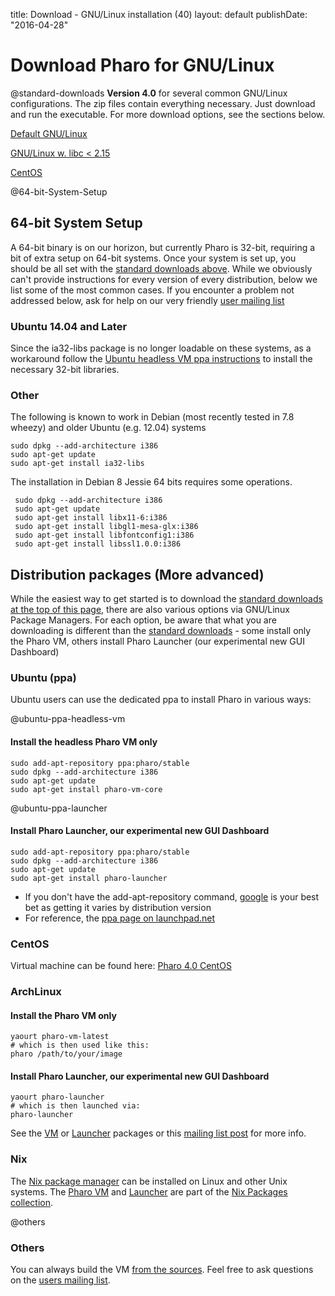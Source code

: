 title: Download - GNU/Linux installation (40)
layout: default
publishDate: "2016-04-28"

<div class="teaser">

# Download Pharo for GNU/Linux


@standard-downloads
**Version 4.0** for several common GNU/Linux configurations. The zip files contain everything necessary. Just download and run the executable. For more download options, see the sections below.

<a class="btn download" href="http://files.pharo.org/platform/Pharo4.0-linux.zip"><i class="fa fa-linux"></i> Default GNU/Linux</a>

<a class="btn download" href="http://files.pharo.org/platform/Pharo4.0-linux-oldLibC.zip"><i class="fa fa-linux"></i> GNU/Linux w. libc < 2.15</a>

<a class="btn download" href="http://files.pharo.org/platform/Pharo4.0-centos.zip"><i class="fa fa-linux"></i> CentOS </a>


</div>


@64-bit-System-Setup
## 64-bit System Setup

A 64-bit binary is on our horizon, but currently Pharo is 32-bit, requiring a bit of extra setup on 64-bit systems. Once your system is set up, you should be all set with the [standard downloads above](#standard-downloads). While we obviously can't provide instructions for every version of every distribution, below we list some of the most common cases. If you encounter a problem not addressed below, ask for help on our very friendly [user mailing list](http://lists.pharo.org/mailman/listinfo/pharo-users_lists.pharo.org)

### Ubuntu 14.04 and Later

Since the ia32-libs package is no longer loadable on these systems, as a workaround follow the [Ubuntu headless VM ppa instructions](#ubuntu-ppa-headless-vm) to install the necessary 32-bit libraries.

### Other

The following is known to work in Debian \(most recently tested in 7.8 wheezy\) and older Ubuntu \(e.g. 12.04\) systems
```language=bash
sudo dpkg --add-architecture i386
sudo apt-get update
sudo apt-get install ia32-libs
```


The installation in Debian 8 Jessie 64 bits requires some operations.
```language=bash
 sudo dpkg --add-architecture i386 
 sudo apt-get update 
 sudo apt-get install libx11-6:i386 
 sudo apt-get install libgl1-mesa-glx:i386 
 sudo apt-get install libfontconfig1:i386 
 sudo apt-get install libssl1.0.0:i386 
```


## Distribution packages \(More advanced\)

While the easiest way to get started is to download the [standard downloads at the top of this page](#standard-downloads), there are also various options via GNU/Linux Package Managers. For each option, be aware that what you are downloading is different than the [standard downloads](#standard-downloads) - some install only the Pharo VM, others install Pharo Launcher \(our experimental new GUI Dashboard\)

### Ubuntu \(ppa\)


Ubuntu users can use the dedicated ppa to install Pharo in various ways:

@ubuntu-ppa-headless-vm
#### Install the headless Pharo VM only

```language=bash
sudo add-apt-repository ppa:pharo/stable
sudo dpkg --add-architecture i386
sudo apt-get update
sudo apt-get install pharo-vm-core
```


@ubuntu-ppa-launcher
#### Install Pharo Launcher, our experimental new GUI Dashboard

```language=bash
sudo add-apt-repository ppa:pharo/stable
sudo dpkg --add-architecture i386
sudo apt-get update
sudo apt-get install pharo-launcher
```


- If you don't have the add-apt-repository command, [google](https://www.google.com/search?q=add-apt-repository+not+found) is your best bet as getting it varies by distribution version
- For reference, the [ppa page on launchpad.net](https://launchpad.net/~pharo/+archive/ubuntu/stable)


### CentOS

Virtual machine can be found here: 
[Pharo 4.0 CentOS](http://files.pharo.org/get-files/40/pharo-centos-stable.zip)

### ArchLinux

#### Install the Pharo VM only

```language=bash
yaourt pharo-vm-latest
# which is then used like this:
pharo /path/to/your/image
```


#### Install Pharo Launcher, our experimental new GUI Dashboard

```language=bash
yaourt pharo-launcher
# which is then launched via:
pharo-launcher
```


See the [VM](https://aur.archlinux.org/packages/pharo-vm-latest/) or [Launcher](https://aur.archlinux.org/packages/pharo-launcher/) packages or this [mailing list post](http://lists.pharo.org/pipermail/pharo-dev_lists.pharo.org/2014-March/093561.html) for more info.

### Nix


The [Nix package manager](http://nixos.org/nix/) can be installed on Linux and other Unix systems. The [Pharo VM](https://github.com/NixOS/nixpkgs/blob/master/pkgs/development/pharo/vm/default.nix) and [Launcher](https://github.com/NixOS/nixpkgs/blob/master/pkgs/development/pharo/launcher/default.nix) are part of the [Nix Packages collection](http://nixos.org/nixpkgs/).

@others
### Others 

You can always build the VM [from the sources](http://files.pharo.org/vm/src/vm-unix-sources/blessed/). Feel free to ask questions on the [users mailing list](http://lists.pharo.org/mailman/listinfo/pharo-users_lists.pharo.org).